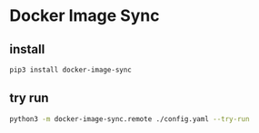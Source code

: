 # Docker Image Sync

## install

```bash
pip3 install docker-image-sync
```

## try run

```bash
python3 -m docker-image-sync.remote ./config.yaml --try-run
```
